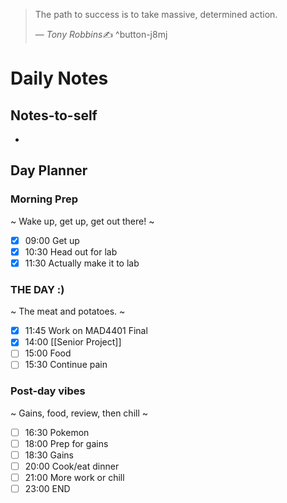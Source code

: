 > The path to success is to take massive, determined action.
>
> &mdash; <cite>Tony Robbins</cite>✍️
^button-j8mj
# Daily Notes
## Notes-to-self
- 

## Day Planner
### Morning Prep
~
Wake up, get up, get out there!
~
- [x] 09:00 Get up
- [x] 10:30 Head out for lab
- [x] 11:30 Actually make it to lab

### THE DAY :)
~
The meat and potatoes.
~
- [x] 11:45 Work on MAD4401 Final
- [x] 14:00 [[Senior Project]]
- [ ] 15:00 Food
- [ ] 15:30 Continue pain

### Post-day vibes
~
Gains, food, review, then chill
~
- [ ] 16:30 Pokemon
- [ ] 18:00 Prep for gains
- [ ] 18:30 Gains
- [ ] 20:00 Cook/eat dinner
- [ ] 21:00 More work or chill
- [ ] 23:00 END